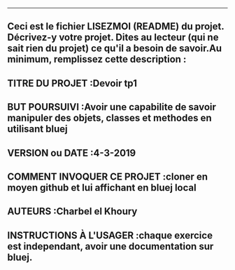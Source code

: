 ------------------------------------------------------------------------
Ceci est le fichier LISEZMOI (README) du projet.  Décrivez-y votre projet. Dites au lecteur (qui ne sait rien du projet) ce qu'il a besoin de savoir.Au minimum, remplissez cette description :
------------------------------------------------------------------------

## TITRE DU PROJET :Devoir tp1
## BUT POURSUIVI :Avoir une capabilite de savoir manipuler des objets, classes et methodes en utilisant bluej
## VERSION ou DATE :4-3-2019
## COMMENT INVOQUER CE PROJET :cloner en moyen github et lui affichant en bluej local
## AUTEURS :Charbel el Khoury
## INSTRUCTIONS À L'USAGER :chaque exercice est independant, avoir une documentation sur bluej.
